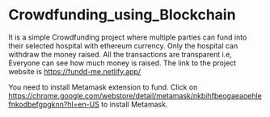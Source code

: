 # Crowdfunding_using_Blockchain
It is a simple Crowdfunding project where multiple parties can fund into their selected hospital with ethereum currency.
Only the hospital can withdraw the money raised.
All the transactions are transparent i.e, Everyone can see how much money is raised.
The link to the project website is https://fundd-me.netlify.app/

You need to install Metamask extension to fund. Click on https://chrome.google.com/webstore/detail/metamask/nkbihfbeogaeaoehlefnkodbefgpgknn?hl=en-US to install Metamask.

